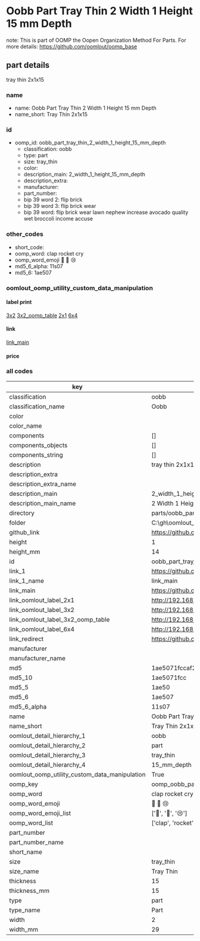 # Oobb Part Tray Thin 2 Width 1 Height 15 mm Depth  

note: This is part of OOMP the Oopen Organization Method For Parts. For more details: https://github.com/oomlout/oomp_base

##  part details
  



tray thin 2x1x15



### name
* name: Oobb Part Tray Thin 2 Width 1 Height 15 mm Depth
* name_short: Tray Thin 2x1x15 
### id
* oomp_id: oobb_part_tray_thin_2_width_1_height_15_mm_depth
  * classification: oobb
  * type: part
  * size: tray_thin
  * color: 
  * description_main: 2_width_1_height_15_mm_depth
  * description_extra: 
  * manufacturer: 
  * part_number: 
  * bip 39 word 2: flip brick
  * bip 39 word 3: flip brick wear
  * bip 39 word: flip brick wear lawn nephew increase avocado quality wet broccoli income accuse

### other_codes
* short_code: 
* oomp_word: clap rocket cry
* oomp_word_emoji :clap: :rocket: :cry:
* md5_6_alpha: 11s07
* md5_6: 1ae507






### oomlout_oomp_utility_custom_data_manipulation
#### label print
[3x2](http://192.168.1.245:1112/?label=oomp%2011s07)
[3x2_oomp_table](http://192.168.1.108:1112/?label=oomp%2011s07)
[2x1](http://192.168.1.242:1112/?label=oomp%2011s07)
[6x4](http://192.168.1.55:1112/?label=oomp%2011s07)    

#### link

[link_main](https://github.com/oomlout/oomlout_oobb_version_4_generated_parts/tree/main/navigation_oomp/oobb/part/tray_thin/2_width_1_height_15_mm_depth/part)                              

#### price







### all codes 
| key | value |  
| --- | --- |  
| classification | oobb |  
| classification_name | Oobb |  
| color |  |  
| color_name |  |  
| components | [] |  
| components_objects | [] |  
| components_string | [] |  
| description | tray thin 2x1x15 |  
| description_extra |  |  
| description_extra_name |  |  
| description_main | 2_width_1_height_15_mm_depth |  
| description_main_name | 2 Width 1 Height 15 mm Depth |  
| directory | parts/oobb_part_tray_thin_2_width_1_height_15_mm_depth |  
| folder | C:\gh\oomlout_oobb_version_4_generated_parts\parts\oobb_part_tray_thin_2_width_1_height_15_mm_depth |  
| github_link | https://github.com/oomlout/oomlout_oomp_part_src/tree/main/parts/oobb_part_tray_thin_2_width_1_height_15_mm_depth |  
| height | 1 |  
| height_mm | 14 |  
| id | oobb_part_tray_thin_2_width_1_height_15_mm_depth |  
| link_1 | https://github.com/oomlout/oomlout_oobb_version_4_generated_parts/tree/main/navigation_oomp/oobb/part/tray_thin/2_width_1_height_15_mm_depth/part |  
| link_1_name | link_main |  
| link_main | https://github.com/oomlout/oomlout_oobb_version_4_generated_parts/tree/main/navigation_oomp/oobb/part/tray_thin/2_width_1_height_15_mm_depth/part |  
| link_oomlout_label_2x1 | http://192.168.1.242:1112/?label=oomp%2011s07 |  
| link_oomlout_label_3x2 | http://192.168.1.245:1112/?label=oomp%2011s07 |  
| link_oomlout_label_3x2_oomp_table | http://192.168.1.108:1112/?label=oomp%2011s07 |  
| link_oomlout_label_6x4 | http://192.168.1.55:1112/?label=oomp%2011s07 |  
| link_redirect | https://github.com/oomlout/oomlout_oobb_version_4_generated_parts/tree/main/parts/oobb_tray_thin_02_01_15 |  
| manufacturer |  |  
| manufacturer_name |  |  
| md5 | 1ae5071fccaf21fdcaca27e1f0c6eac8 |  
| md5_10 | 1ae5071fcc |  
| md5_5 | 1ae50 |  
| md5_6 | 1ae507 |  
| md5_6_alpha | 11s07 |  
| name | Oobb Part Tray Thin 2 Width 1 Height 15 mm Depth |  
| name_short | Tray Thin 2x1x15  |  
| oomlout_detail_hierarchy_1 | oobb |  
| oomlout_detail_hierarchy_2 | part |  
| oomlout_detail_hierarchy_3 | tray_thin |  
| oomlout_detail_hierarchy_4 | 15_mm_depth |  
| oomlout_oomp_utility_custom_data_manipulation | True |  
| oomp_key | oomp_oobb_part_tray_thin_2_width_1_height_15_mm_depth |  
| oomp_word | clap rocket cry |  
| oomp_word_emoji | :clap: :rocket: :cry: |  
| oomp_word_emoji_list | [':clap:', ':rocket:', ':cry:'] |  
| oomp_word_list | ['clap', 'rocket', 'cry'] |  
| part_number |  |  
| part_number_name |  |  
| short_name |  |  
| size | tray_thin |  
| size_name | Tray Thin |  
| thickness | 15 |  
| thickness_mm | 15 |  
| type | part |  
| type_name | Part |  
| width | 2 |  
| width_mm | 29 |  
